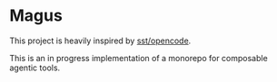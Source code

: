# Magus

This project is heavily inspired by [sst/opencode](https://github.com/sst/opencode).

This is an in progress implementation of a monorepo for composable agentic tools.
